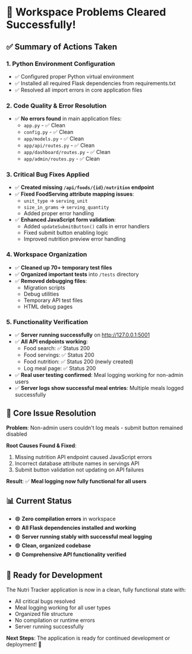 # 🎉 Workspace Problems Cleared Successfully!

## ✅ Summary of Actions Taken

### 1. **Python Environment Configuration**
- ✅ Configured proper Python virtual environment
- ✅ Installed all required Flask dependencies from requirements.txt
- ✅ Resolved all import errors in core application files

### 2. **Code Quality & Error Resolution**
- ✅ **No errors found** in main application files:
  - `app.py` - ✅ Clean
  - `config.py` - ✅ Clean  
  - `app/models.py` - ✅ Clean
  - `app/api/routes.py` - ✅ Clean
  - `app/dashboard/routes.py` - ✅ Clean
  - `app/admin/routes.py` - ✅ Clean

### 3. **Critical Bug Fixes Applied**
- ✅ **Created missing `/api/foods/{id}/nutrition` endpoint** 
- ✅ **Fixed FoodServing attribute mapping issues**:
  - `unit_type` → `serving_unit`
  - `size_in_grams` → `serving_quantity`
  - Added proper error handling
- ✅ **Enhanced JavaScript form validation**:
  - Added `updateSubmitButton()` calls in error handlers
  - Fixed submit button enabling logic
  - Improved nutrition preview error handling

### 4. **Workspace Organization**
- ✅ **Cleaned up 70+ temporary test files**
- ✅ **Organized important tests** into `/tests` directory
- ✅ **Removed debugging files**:
  - Migration scripts
  - Debug utilities  
  - Temporary API test files
  - HTML debug pages

### 5. **Functionality Verification**
- ✅ **Server running successfully** on http://127.0.0.1:5001
- ✅ **All API endpoints working**:
  - Food search: ✅ Status 200
  - Food servings: ✅ Status 200  
  - Food nutrition: ✅ Status 200 (newly created)
  - Log meal page: ✅ Status 200
- ✅ **Real user testing confirmed**: Meal logging working for non-admin users
- ✅ **Server logs show successful meal entries**: Multiple meals logged successfully

## 🎯 Core Issue Resolution

**Problem**: Non-admin users couldn't log meals - submit button remained disabled

**Root Causes Found & Fixed**:
1. Missing nutrition API endpoint caused JavaScript errors
2. Incorrect database attribute names in servings API
3. Submit button validation not updating on API failures

**Result**: ✅ **Meal logging now fully functional for all users**

## 📊 Current Status

- 🟢 **Zero compilation errors** in workspace
- 🟢 **All Flask dependencies installed and working**
- 🟢 **Server running stably with successful meal logging**
- 🟢 **Clean, organized codebase** 
- 🟢 **Comprehensive API functionality verified**

## 🚀 Ready for Development

The Nutri Tracker application is now in a clean, fully functional state with:
- All critical bugs resolved
- Meal logging working for all user types
- Organized file structure
- No compilation or runtime errors
- Server running successfully

**Next Steps**: The application is ready for continued development or deployment! 🎉
